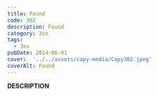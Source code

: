```yaml
---
title: Found
code: 302
description: Found
category: 3xx
tags:
  - 3xx
pubDate: 2014-06-01
cover:  '../../assets/capy-media/Capy302.jpeg'
coverAlt: Found
---
```


__DESCRIPTION__